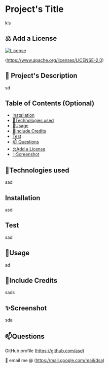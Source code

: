 # Project's Title
  kls

  ## ⚖️ Add a License
  [![License](https://img.shields.io/badge/License-Apache_2.0-yellowgreen.svg)](https://opensource.org/licenses/Apache-2.0)<br>

  (https://www.apache.org/licenses/LICENSE-2.0)  
 
  ## 📝 Project's Description
  sd

  ## Table of Contents (Optional)
   * [Installation](#installation)
   * [🚀Technologies used](#technology)
   * [🚀Usage](#usage)
   * [🤝Include Credits](#contribution)
   * [Test](#test)
   * [📫 Questions](#questions)
   * [⚖️Add a License](#license)
   * [✨Screenshot](#screenshot)
   
  ## 🚀Technologies used
  sad

  ## Installation
   asd

 ## Test
 sad

  ## 🚀Usage
   ad

  ## 🤝Include Credits
   sads

   ## ✨Screenshot
   sda

   ## 📫Questions
   GitHub profile (https://github.com/asd)<br>

   📧 email me @ (https://mail.google.com/mail/dsa)
   